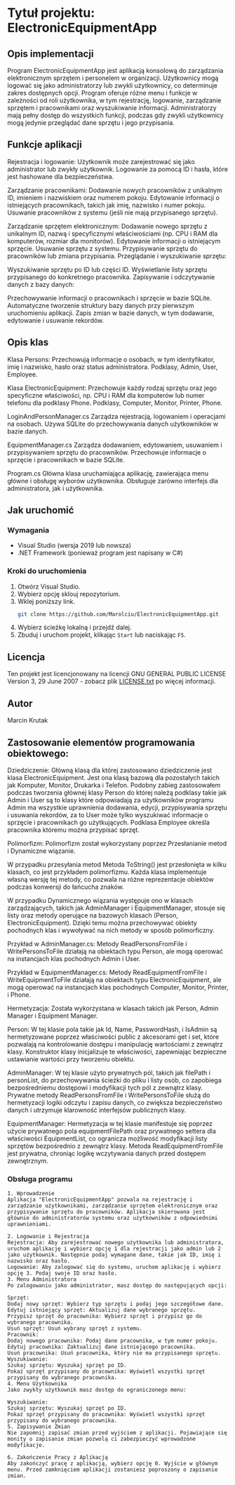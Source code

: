 # Tytuł projektu: ElectronicEquipmentApp

## Opis implementacji
Program ElectronicEquipmentApp jest aplikacją konsolową do zarządzania elektronicznym sprzętem i personelem w organizacji. Użytkownicy mogą logować się jako administratorzy lub zwykli użytkownicy, co determinuje zakres dostępnych opcji. Program oferuje różne menu i funkcje w zależności od roli użytkownika, w tym rejestrację, logowanie, zarządzanie sprzętem i pracownikami oraz wyszukiwanie informacji. Administratorzy mają pełny dostęp do wszystkich funkcji, podczas gdy zwykli użytkownicy mogą jedynie przeglądać dane sprzętu i jego przypisania.

## Funkcje aplikacji
Rejestracja i logowanie:
Użytkownik może zarejestrować się jako administrator lub zwykły użytkownik.
Logowanie za pomocą ID i hasła, które jest hashowane dla bezpieczeństwa.

Zarządzanie pracownikami:
Dodawanie nowych pracowników z unikalnym ID, imieniem i nazwiskiem oraz numerem pokoju.
Edytowanie informacji o istniejących pracownikach, takich jak imię, nazwisko i numer pokoju.
Usuwanie pracowników z systemu (jeśli nie mają przypisanego sprzętu).

Zarządzanie sprzętem elektronicznym:
Dodawanie nowego sprzętu z unikalnym ID, nazwą i specyficznymi właściwościami (np. CPU i RAM dla komputerów, rozmiar dla monitorów).
Edytowanie informacji o istniejącym sprzęcie.
Usuwanie sprzętu z systemu.
Przypisywanie sprzętu do pracowników lub zmiana przypisania.
Przeglądanie i wyszukiwanie sprzętu:

Wyszukiwanie sprzętu po ID lub części ID.
Wyświetlanie listy sprzętu przypisanego do konkretnego pracownika.
Zapisywanie i odczytywanie danych z bazy danych:

Przechowywanie informacji o pracownikach i sprzęcie w bazie SQLite.
Automatyczne tworzenie struktury bazy danych przy pierwszym uruchomieniu aplikacji.
Zapis zmian w bazie danych, w tym dodawanie, edytowanie i usuwanie rekordów.

## Opis klas
Klasa Persons: Przechowują informacje o osobach, w tym identyfikator, imię i nazwisko, hasło oraz status administratora.
Podklasy, Admin, User, Employee.

Klasa ElectronicEquipment: Przechowuje każdy rodzaj sprzętu oraz jego specyficzne właściwości, np. CPU i RAM dla komputerów lub numer telefonu dla podklasy Phone.
Podklasy, Computer, Monitor, Printer, Phone.

LoginAndPersonManager.cs
Zarządza rejestracją, logowaniem i operacjami na osobach.
Używa SQLite do przechowywania danych użytkowników w bazie danych.

EquipmentManager.cs
Zarządza dodawaniem, edytowaniem, usuwaniem i przypisywaniem sprzętu do pracowników.
Przechowuje informacje o sprzęcie i pracownikach w bazie SQLite.

Program.cs
Główna klasa uruchamiająca aplikację, zawierająca menu główne i obsługę wyborów użytkownika.
Obsługuje zarówno interfejs dla administratora, jak i użytkownika.

## Jak uruchomić

### Wymagania
- Visual Studio (wersja 2019 lub nowsza)
- .NET Framework (ponieważ program jest napisany w C#)

### Kroki do uruchomienia
1. Otwórz Visual Studio.
2. Wybierz opcję sklouj repozytorium.
3. Wklej poniższy link.
    ```sh
    git clone https://github.com/Marolciu/ElectronicEquipmentApp.git
    ```
4. Wybierz ścieżkę lokalną i przejdź dalej.
5. Zbuduj i uruchom projekt, klikając `Start` lub naciskając `F5`.

## Licencja
Ten projekt jest licencjonowany na licencji GNU GENERAL PUBLIC LICENSE Version 3, 29 June 2007 - zobacz plik [LICENSE.txt](LICENSE.txt) po więcej informacji.

## Autor
Marcin Krutak

## Zastosowanie elementów programowania obiektowego:
Dziedziczenie: Główną klasą dla której zastosowano dziedziczenie jest klasa ElectronicEquipment. Jest ona klasą bazową dla pozostałych takich jak Komputer, Monitor, Drukarka i Telefon. Podobny zabieg zastosowałem podczas tworzenia głównej klasy Person do której należą podklasy takie jak Admin i User są to klasy które odpowiadają za użytkowników programu Admin ma wszystkie uprawnienia dodawania, edycji, przypisywania sprzętu i usuwania rekordów, za to User może tylko wyszukiwać informacje o sprzęcie i pracownikach go użytkujących. Podklasa Employee określa pracownika któremu można przypisać sprzęt.

Polimorfizm: Polimorfizm został wykorzystany poprzez Przesłanianie metod i Dynamiczne wiązanie.

W przypadku przesyłania metod Metoda ToString() jest przesłonięta w kilku klasach, co jest przykładem polimorfizmu. Każda klasa implementuje własną wersję tej metody, co pozwala na różne reprezentacje obiektów podczas konwersji do łańcucha znaków.

W przypadku Dynamicznego wiązania występuje ono w klasach zarządzających, takich jak AdminManager i EquipmentManager, stosuje się listy oraz metody operujące na bazowych klasach (Person, ElectronicEquipment). Dzięki temu można przechowywać obiekty pochodnych klas i wywoływać na nich metody w sposób polimorficzny.

Przykład w AdminManager.cs:
Metody ReadPersonsFromFile i WritePersonsToFile działają na obiektach typu Person, ale mogą operować na instancjach klas pochodnych Admin i User.

Przykład w EquipmentManager.cs:
Metody ReadEquipmentFromFile i WriteEquipmentToFile działają na obiektach typu ElectronicEquipment, ale mogą operować na instancjach klas pochodnych Computer, Monitor, Printer, i Phone.

Hermetyzacja: Została wykorzystana w klasach takich jak Person, Admin Manager i Equipment Manager.

Person: W tej klasie pola takie jak Id, Name, PasswordHash, i IsAdmin są hermetyzowane poprzez właściwości public z akcesorami get i set, które pozwalają na kontrolowanie dostępu i manipulację wartościami z zewnątrz klasy. Konstruktor klasy inicjalizuje te właściwości, zapewniając bezpieczne ustawianie wartości przy tworzeniu obiektu.

AdminManager: W tej klasie użyto prywatnych pól, takich jak filePath i personList, do przechowywania ścieżki do pliku i listy osób, co zapobiega bezpośredniemu dostępowi i modyfikacji tych pól z zewnątrz klasy. Prywatne metody ReadPersonsFromFile i WritePersonsToFile służą do hermetyzacji logiki odczytu i zapisu danych, co zwiększa bezpieczeństwo danych i utrzymuje klarowność interfejsów publicznych klasy.

EquipmentManager: Hermetyzacja w tej klasie manifestuje się poprzez użycie prywatnego pola equipmentFilePath oraz prywatnego settera dla właściwości EquipmentList, co ogranicza możliwość modyfikacji listy sprzętów bezpośrednio z zewnątrz klasy. Metoda ReadEquipmentFromFile jest prywatna, chroniąc logikę wczytywania danych przed dostępem zewnętrznym.

### Obsługa programu
```plaintext
1. Wprowadzenie
Aplikacja "ElectronicEquipmentApp" pozwala na rejestrację i zarządzanie użytkownikami, zarządzanie sprzętem elektronicznym oraz przypisywanie sprzętu do pracowników. Aplikacja skierowana jest głównie do administratorów systemu oraz użytkowników z odpowiednimi uprawnieniami.

2. Logowanie i Rejestracja
Rejestracja: Aby zarejestrować nowego użytkownika lub administratora, uruchom aplikację i wybierz opcję 1 dla rejestracji jako admin lub 2 jako użytkownik. Następnie podaj wymagane dane, takie jak ID, imię i nazwisko oraz hasło.
Logowanie: Aby zalogować się do systemu, uruchom aplikację i wybierz opcję 3. Podaj swoje ID oraz hasło.
3. Menu Administratora
Po zalogowaniu jako administrator, masz dostęp do następujących opcji:

Sprzęt:
Dodaj nowy sprzęt: Wybierz typ sprzętu i podaj jego szczegółowe dane.
Edytuj istniejący sprzęt: Aktualizuj dane wybranego sprzętu.
Przypisz sprzęt do pracownika: Wybierz sprzęt i przypisz go do wybranego pracownika.
Usuń sprzęt: Usuń wybrany sprzęt z systemu.
Pracownik:
Dodaj nowego pracownika: Podaj dane pracownika, w tym numer pokoju.
Edytuj pracownika: Zaktualizuj dane istniejącego pracownika.
Usuń pracownika: Usuń pracownika, który nie ma przypisanego sprzętu.
Wyszukiwanie:
Szukaj sprzętu: Wyszukaj sprzęt po ID.
Pokaż sprzęt przypisany do pracownika: Wyświetl wszystki sprzęt przypisany do wybranego pracownika.
4. Menu Użytkownika
Jako zwykły użytkownik masz dostęp do ograniczonego menu:

Wyszukiwanie:
Szukaj sprzętu: Wyszukaj sprzęt po ID.
Pokaż sprzęt przypisany do pracownika: Wyświetl wszystki sprzęt przypisany do wybranego pracownika.
5. Zapisywanie Zmian
Nie zapomnij zapisać zmian przed wyjściem z aplikacji. Pojawiające się monity o zapisanie zmian pozwolą ci zabezpieczyć wprowadzone modyfikacje.

6. Zakończenie Pracy z Aplikacją
Aby zakończyć pracę z aplikacją, wybierz opcję 0. Wyjście w głównym menu. Przed zamknięciem aplikacji zostaniesz poproszony o zapisanie zmian.
